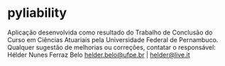 # pyliability
Aplicação desenvolvida como resultado do Trabalho de Conclusão do Curso em Ciências Atuariais pela Universidade Federal de Pernambuco.
Qualquer sugestão de melhorias ou correções, contatar o responsável:
Hélder Nunes Ferraz Belo
helder.belo@ufpe.br | helder@live.it
